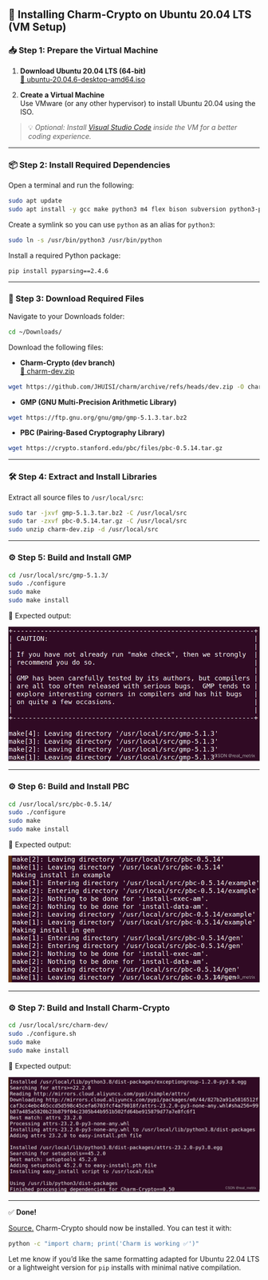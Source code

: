 ## 🔧 Installing Charm-Crypto on Ubuntu 20.04 LTS (VM Setup)

### 📥 Step 1: Prepare the Virtual Machine

1. **Download Ubuntu 20.04 LTS (64-bit)**  
   [📎 ubuntu-20.04.6-desktop-amd64.iso](https://releases.ubuntu.com/focal/ubuntu-20.04.6-desktop-amd64.iso)

2. **Create a Virtual Machine**  
   Use VMware (or any other hypervisor) to install Ubuntu 20.04 using the ISO.

> 💡 _Optional: Install [Visual Studio Code](https://code.visualstudio.com/download) inside the VM for a better coding experience._

---

### 📦 Step 2: Install Required Dependencies

Open a terminal and run the following:

```bash
sudo apt update
sudo apt install -y gcc make python3 m4 flex bison subversion python3-pip libgmp-dev libssl-dev unzip wget
```

Create a symlink so you can use `python` as an alias for `python3`:

```bash
sudo ln -s /usr/bin/python3 /usr/bin/python
```

Install a required Python package:

```bash
pip install pyparsing==2.4.6
```

---

### 📂 Step 3: Download Required Files

Navigate to your Downloads folder:

```bash
cd ~/Downloads/
```

Download the following files:

- **Charm-Crypto (dev branch)**  
  [📎 charm-dev.zip](https://github.com/JHUISI/charm/archive/refs/heads/dev.zip)

```bash
wget https://github.com/JHUISI/charm/archive/refs/heads/dev.zip -O charm-dev.zip
```

- **GMP (GNU Multi-Precision Arithmetic Library)**  
```bash
wget https://ftp.gnu.org/gnu/gmp/gmp-5.1.3.tar.bz2
```

- **PBC (Pairing-Based Cryptography Library)**  
```bash
wget https://crypto.stanford.edu/pbc/files/pbc-0.5.14.tar.gz
```

---

### 🛠️ Step 4: Extract and Install Libraries

Extract all source files to `/usr/local/src`:

```bash
sudo tar -jxvf gmp-5.1.3.tar.bz2 -C /usr/local/src
sudo tar -zxvf pbc-0.5.14.tar.gz -C /usr/local/src
sudo unzip charm-dev.zip -d /usr/local/src
```

---

### ⚙️ Step 5: Build and Install GMP

```bash
cd /usr/local/src/gmp-5.1.3/
sudo ./configure
sudo make
sudo make install
```

📸 Expected output:

![GMP Build Output](img/image.png)

---

### ⚙️ Step 6: Build and Install PBC

```bash
cd /usr/local/src/pbc-0.5.14/
sudo ./configure
sudo make
sudo make install
```

📸 Expected output:

![PBC Build Output](img/image-1.png)

---

### ⚙️ Step 7: Build and Install Charm-Crypto

```bash
cd /usr/local/src/charm-dev/
sudo ./configure.sh
sudo make
sudo make install
```

📸 Expected output:

![Charm Build Output](img/image-2.png)

---

✅ **Done!**  

[Source.](https://blog.csdn.net/qq_34902437/article/details/137404638)
Charm-Crypto should now be installed. You can test it with:

```bash
python -c "import charm; print('Charm is working ✅')"
```

Let me know if you’d like the same formatting adapted for Ubuntu 22.04 LTS or a lightweight version for `pip` installs with minimal native compilation.
